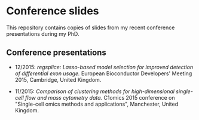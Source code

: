 # Conference slides

This repository contains copies of slides from my recent conference presentations during my PhD.

## Conference presentations

- 12/2015: *regsplice: Lasso-based model selection for improved detection of differential exon usage.* European Bioconductor Developers' Meeting 2015, Cambridge, United Kingdom.

- 11/2015: *Comparison of clustering methods for high-dimensional single-cell flow and mass cytometry data.* C1omics 2015 conference on "Single-cell omics methods and applications", Manchester, United Kingdom.
